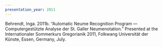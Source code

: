 ```yaml
---
presentation_year: 2011
---
```

Behrendt, Inga. 2011b. “Automatic Neume Recognition Program — Computergestützte Analyse der St. Galler Neumenotation.” Presented at the Internationaler Sommerkurs Gregorianik 2011, Folkwang Universität der Künste, Essen, Germany, July.
